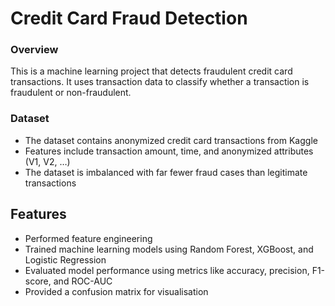 # Credit Card Fraud Detection 

</header>

### Overview
This is a machine learning project that detects fraudulent credit card transactions. 
It uses transaction data to classify whether a transaction is fraudulent or non-fraudulent.

### Dataset
- The dataset contains anonymized credit card transactions from Kaggle 
- Features include transaction amount, time, and anonymized attributes (V1, V2, …)
- The dataset is imbalanced with far fewer fraud cases than legitimate transactions

## Features
- Performed feature engineering
- Trained machine learning models using Random Forest, XGBoost, and Logistic Regression
- Evaluated model performance using metrics like accuracy, precision, F1-score, and ROC-AUC
- Provided a confusion matrix for visualisation

